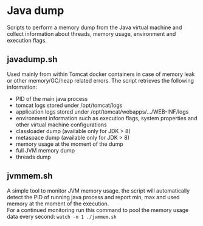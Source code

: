 # Java dump
Scripts to perform a memory dump from the Java virtual machine and collect information about threads, memory usage, environment and execution flags.
## javadump.sh
Used mainly from within Tomcat docker containers in case of memory leak or other memory/GC/heap related errors. The script retrieves the following information:
* PID of the main java process
* tomcat logs stored under /opt/tomcat/logs
* application logs stored under /opt/tomcat/webapps/.../WEB-INF/logs
* environment information such as execution flags, system properties and other virtual machine configurations
* classloader dump (available only for JDK > 8)
* metaspace dump (available only for JDK > 8)
* memory usage at the moment of the dump
* full JVM memory dump
* threads dump
## jvmmem.sh
A simple tool to monitor JVM memory usage. the script will automatically detect the PID of running java process and report min, max and used memory at the moment of the execution.<br>
For a continued monitoring run this command to pool the memory usage data every second: ```watch -n 1 ./jvmmem.sh```

